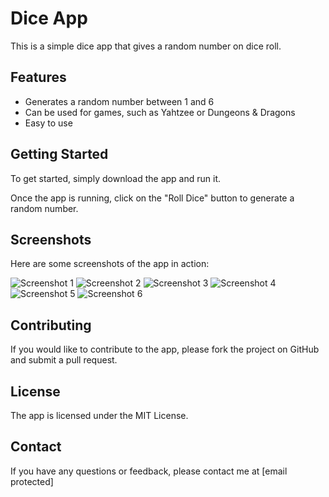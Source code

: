 <h1>Dice App</h1>

<p>This is a simple dice app that gives a random number on dice roll.</p>

<h2>Features</h2>

<ul>
<li>Generates a random number between 1 and 6</li>
<li>Can be used for games, such as Yahtzee or Dungeons & Dragons</li>
<li>Easy to use</li>
</ul>

<h2>Getting Started</h2>

<p>To get started, simply download the app and run it.</p>

<p>Once the app is running, click on the "Roll Dice" button to generate a random number.</p>

<h2>Screenshots</h2>

<p>Here are some screenshots of the app in action:</p>

<img src="one.jpg" alt="Screenshot 1">
<img src="two.jpg" alt="Screenshot 2">
<img src="three.jpg" alt="Screenshot 3">
<img src="four.jpg" alt="Screenshot 4">
<img src="five.jpg" alt="Screenshot 5">
<img src="six.jpg" alt="Screenshot 6">

<h2>Contributing</h2>

<p>If you would like to contribute to the app, please fork the project on GitHub and submit a pull request.</p>

<h2>License</h2>

<p>The app is licensed under the MIT License.</p>

<h2>Contact</h2>

<p>If you have any questions or feedback, please contact me at [email protected] </p>
</body>
</html>
